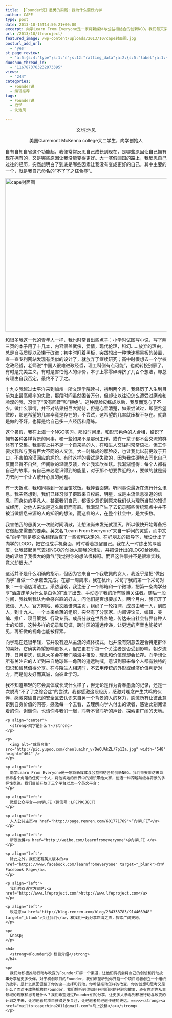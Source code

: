 ```yaml
---
title: 【Founder说】愚勇的实践：我为什么要做向学
author: CAPE
type: post
date: 2013-10-15T14:50:21+00:00
excerpt: 向学Learn From Everyone是一家将新媒体与公益相结合的创新NGO。我们每天采访来自世界各个角落的任何一个人，将他或她的世界中的知识带给大家，创造一种跨越阶级与背景的多样性表达。
url: /2013/10/lfeproject/
featured_image: /wp-content/uploads/2013/10/cape封面图.jpg
posturl_add_url:
  - 'yes'
st_page_review:
  - 'a:5:{s:4:"type";s:1:"n";s:12:"ratting_data";a:2:{s:5:"label";a:1:{i:0;s:0:"";}s:5:"score";a:1:{i:0;s:1:"0";}}s:7:"postion";s:2:"tl";s:5:"title";s:0:"";s:11:"score_label";s:0:"";}'
duoshuo_thread_id:
  - "1167873763232973395"
views:
  - "244"
categories:
  - Founder说
  - 编辑推荐
tags:
  - Founder说
  - 向学
  - 沈池风

---
```

<p align="center">
  文/<a href="www.renren.com/yesshen" target="_blank">沈池风</a>
</p>

<p align="center">
  美国Claremont McKenna college大二学生，向学创始人
</p>

<p style="text-align: left;" align="center">
  自有自知自省这个功能起，我便常常反思自己成长到现在，是哪些原因让自己拥有现在拥有的，又是哪些原因让我没能变得更好。大一寒假回国的路上，我反思自己过往的经历，突然想明白了到底是哪些因素让我没有变成更好的自己，其中主要的一个，就是我自己命名的“不了了之综合症”。
</p>

<p align="left">
  <a href="http://hicape.com/wp-content/uploads/2013/10/cape封面图.jpg"><img class="size-full wp-image-7768 alignnone" alt="cape封面图" src="http://hicape.com/wp-content/uploads/2013/10/cape封面图.jpg" width="640" height="480" srcset="http://hicape.com/wp-content/uploads/2013/10/cape封面图.jpg 640w, http://hicape.com/wp-content/uploads/2013/10/cape封面图-300x225.jpg 300w" sizes="(max-width: 640px) 100vw, 640px" /></a>
</p>

<p align="left">
  和很多我这一代的青年人一样，我也时常冒出些点子：小学时试图写小说，写了两三页的本子用了十几本，内容涵盖武侠，爱情，现代伦理，科幻……放弃的理由，总是自我质疑以及懒于改进；初中时盯着黑板，突然想出一种快速擦黑板的装置，查一查专利网站发现有类似的设计了，就放弃了继续研究；高中时很想去一个学校念政经哲，老师说“中国人很难进政经哲，理工科倒有点可能”，也就转投别家了。有时是完美主义，有时是害怕他人的评价，本子上零零碎碎挤了几百个想法，却总有理由自我否定，最终不了了之。
</p>

<p align="left">
  十九岁我越过太平洋来到加州一所文理学院读书，初到两个月，我经历了人生到目前为止最高频率的失败，那段时间虽然困苦万分，但却让以往没怎么遭受过磨难和冷漠的我，习惯了“没有回音”和“拒绝”。这种厚脸皮练成以后，我反而宽心了不少。做什么事情，并不对结果报巨大期待，但是心里清楚，如果尝试过，即便希望微眇，那这希望的几率毕竟是存在的，不尝试，这希望的几率就压根不存在。就算是做的不好，也算是给自己多一点经历和磨练。
</p>

<p align="left">
  这个暑假，我在上海一个NGO实习。那段时间里，和形形色色的人合租，结识了拥有各种各样背景的同事，和一些如果不是那份工作，或许一辈子都不会交流的群体有了交集。我事实上并不是一个自来熟的人，在和生人交往时常常语拙。但工作要求我和与我有巨大不同的人交流。大一时练成的厚脸皮，也让我比以前更敢于开口，不害怕冷漠回应的尴尬。有时这样的尝试是失败的，因为我生硬地去同化自己反而显得不自然。但间歇的温暖反馈，会让我欢欣雀跃。我渐渐懂得：每个人都有自己的故事，有自己未必意识得到的能量，对于那个想要靠近的人，要做的就是努力去问一个让人敞开心扉的问题。
</p>

<p align="left">
  有一天饭点，我和同事到一家面馆吃饭。我捧着面碗，听同事说最近在流行什么讯息。我突然想到，我们已经习惯了摄取来自权威，明星，或是主流信息渠道的信息，而身边的平凡人，甚至我们自己，都很少意识到原来我们认为理所当然的知识或经历，对他人来说是这么新奇而有趣。我渐渐产生了去记录那些传统观点中并不被当做信息来源的人的知识的想法，而这样的人，在整个社会中，是大多数。
</p>

<p align="left">
  我害怕我的愚勇又一次随时间消散，让想法尚未发光就湮灭，所以很快开始筹备把它做起来需要的要素。英文名“Learn From Everyone”来自一瞬间的灵感，而中文名“向学”则是英文名翻译后查了一些资料决定的。在好朋友的指导下，我设计出了向学的LOGO，把它设成手机桌面，时时看着提醒自己。我在大一时练出的厚脸皮，让我鼓起勇气去找NGO的创始人聊我的想法，并把设计出的LOGO给她看。她的话给了我很大的勇气“我觉得你的想法很棒呀。而且这件事并不是很难实践，意义却很大。”
</p>

<p align="left">
  这话并不是什么明确的指示，但因为它来自一个我敬佩的女人，我近乎是把“做出向学”当做一个承诺去完成。在那一周周末，我在杭州，采访了我的第一个采访对象：一个酒店清洁工。采访当晚，我注册了一个邮箱和一个微博，把第一条向学分享“酒店床单为什么是白色的”发了出去，手动@了我的所有微博关注者。随后一段时间，我找到我认为会感兴趣的好友，问他们是否想要加入。两个月内，我们开了微信、人人、官方网站、英文脸谱网主页，组织了一轮招聘，成员由我一人，到四人，到十九人。一个本来单薄的组织，突然有了分享家、内部评论员、编辑、美编、推广、项目策划、行政专员。成员分散在世界各地，传达来自社会各界各种人士的知识，这种多样的记录和见证，跨时区的遥远传递，让更远的声音也能被听见，再细微的视角也能被探索。
</p>

<p align="left">
  向学现在还很年轻，它并没有遵从主流的媒体模式，也并没有刻意去迎合特定群体的喜好。它确实希望影响更多人，但它更在乎每一个关注者是否受到影响。朝夕流转，日月更迭，信息大多会在我们脑海中覆没，理念和价值观却会长存。向学想让所有关注它的人听到来自地球某一角落的遥远呐喊，意识到原来每个人都有独特的知识和智慧值得分享。在与陌生人相遇时，不去用传统的外形或经济价值判断对方，而是能友好而真诚，向彼此学习。
</p>

<div>
  <p align="left">
    我不知道年轻的它会具体成长成什么样子，但无论是作为青春愚勇的记录，还是一次脱离“不了了之综合症”的尝试，我都感激这段经历，感激对理念产生共鸣的伙伴，感激突破自己的安全区去认识来自另一个背景的人的努力，感激所有让彼此意识到自身价值的问答，感激每一个去看，去理解向学人付出的读者，感谢此刻阅读着的你。谢谢你，也请你与我们一起，聆听不曾聆听的声音，探索更广阔的天地。
  </p>
  
  <p align="left">
    </div> 
    
    <p align="center">
      <strong>向学是什么？</strong>
    </p>
    
    <p>
      <img alt="成员合集" src="http://pic.yupoo.com/chenluaihr_v/DeOUAkZL/7p1Ia.jpg" width="548" height="464" />
    </p>
    
    <p align="left">
      向学Learn From Everyone是一家将新媒体与公益相结合的创新NGO。我们每天采访来自世界各个角落的任何一个人，将他或她的世界中的知识带给大家，创造一种跨越阶级与背景的多样性表达。我们目前开放了三个平台以及一个英文平台：
    </p>
    
    <p align="left">
      微信公众平台——向学LFE（微信号：LFEPROJECT）
    </p>
    
    <p align="left">
      人人公共主页<a href="http://page.renren.com/601771769">“向学LFE”</a>
    </p>
    
    <p align="left">
      新浪微博<a href="http://weibo.com/learnfromeveryone">@向学LFE </a>
    </p>
    
    <p align="left">
      除此之外，我们还有英文版本的<a href="https://www.facebook.com/learnfromeveryone" target="_blank">向学Facebook Page</a>。
    </p>
    
    <p align="left">
      我们的双语官方网站:<a href="http://www.lfeproject.com">http://www.lfeproject.com</a>
    </p>
    
    <p align="left">
      欢迎您<a href="http://blog.renren.com/blog/284333783/914466948" target="_blank">关注我们</a>，和我们一起分享四海之声，探索广阔天地。
    </p>
    
    <p>
      &nbsp;
    </p>
    
    <h4>
      <strong>《Founder说》栏目介绍</strong>
    </h4>
    
    <p>
      我们为积极推动行动与改变的Founder开辟一个渠道，让他们有机会将自己的创想和行动故事分享给更多伙伴。对于初创项目的Founder，我们希望听到你开启一个项目或者创立一个组织的故事，是什么原因促使了你的这一选择和行动，你希望推动怎样的改变，你的创想和思考又是什么？而对于成熟机构的Founder，我们想听到你如何开创组织的经验和故事，还有你对你从事领域的观察和思考是什么？我们希望通过Founder们的分享，让更多人参与到积极行动与改变的计划之中来，让初创者的项目获得更多关注，让经验者的经验传递的更远。==>>><strong><a href="mailto:capechina2011@gmail.com">马上投稿</a></strong>
    </p>